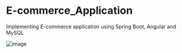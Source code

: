 # E-commerce_Application
Implementing E-commerce application using Spring Boot, Angular and MySQL

![image](https://github.com/vinodseervi/UI-For-E-Commerce-Application/assets/65346730/e22fc21b-f19a-499f-8202-4b9d8cf0c160)

